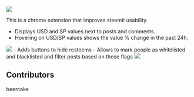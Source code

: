 <img src="https://i.imgur.com/O04lxoI.png">


This is a chrome extension that improves steemit usability.
- Displays USD and SP values next to posts and comments.
- Hovering on USD/SP values shows the value % change in the past 24h.
<img src="https://i.imgur.com/GRJ17JO.gif">
- Adds buttons to hide resteems
- Allows to mark people as whitelisted and blacklisted and filter posts based on those flags
<img src="https://i.imgur.com/unDtJ9R.gif">

Contributors
-----------------
beercake
